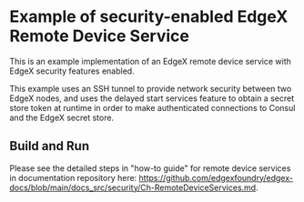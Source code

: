 # Example of security-enabled EdgeX Remote Device Service

This is an example implementation of an EdgeX remote device service with EdgeX security features enabled.

This example uses an SSH tunnel to provide network security between two EdgeX nodes,
and uses the delayed start services feature to obtain a secret store token at runtime
in order to make authenticated connections to Consul and the EdgeX secret store.

## Build and Run

Please see the detailed steps in "how-to guide" for remote device services in documentation repository here: <https://github.com/edgexfoundry/edgex-docs/blob/main/docs_src/security/Ch-RemoteDeviceServices.md>.
